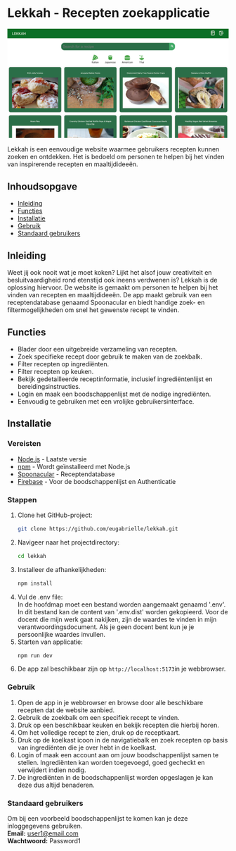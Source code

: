 # Lekkah - Recepten zoekapplicatie

![Homepage picture](src/assets/Homepage.png)

Lekkah is een eenvoudige website waarmee gebruikers recepten kunnen zoeken en ontdekken. Het is bedoeld om personen 
te helpen bij het vinden van inspirerende recepten en maaltijdideeën.

## Inhoudsopgave
- [Inleiding](#inleiding)
- [Functies](#functies)
- [Installatie](#installatie)
- [Gebruik](#gebruik)
- [Standaard gebruikers](#standaard-gebruikers)

## Inleiding

Weet jij ook nooit wat je moet koken? Lijkt het alsof jouw creativiteit en besluitvaardigheid rond etenstijd ook 
ineens verdwenen is? Lekkah is de oplossing hiervoor. De website is gemaakt om personen 
te helpen bij het vinden van recepten en maaltijdideeën. De app maakt gebruik van een receptendatabase genaamd Spoonacular
en biedt handige zoek- en filtermogelijkheden om snel het gewenste recept te vinden. 

## Functies

- Blader door een uitgebreide verzameling van recepten.
- Zoek specifieke recept door gebruik te maken van de zoekbalk.
- Filter recepten op ingrediënten.
- Filter recepten op keuken.
- Bekijk gedetailleerde receptinformatie, inclusief ingrediëntenlijst en bereidingsinstructies.
- Login en maak een boodschappenlijst met de nodige ingrediënten.
- Eenvoudig te gebruiken met een vrolijke gebruikersinterface.

## Installatie

### Vereisten

- [Node.js](https://nodejs.org/) - Laatste versie
- [npm](https://www.npmjs.com/) - Wordt geïnstalleerd met Node.js
- [Spoonacular](https://spoonacular.com/) - Receptendatabase
- [Firebase](https://console.firebase.google.com/) - Voor de boodschappenlijst en Authenticatie

### Stappen

1. Clone het GitHub-project:
   ```bash
   git clone https://github.com/eugabrielle/lekkah.git
2. Navigeer naar het projectdirectory:
   ```bash
   cd lekkah
   ```
3. Installeer de afhankelijkheden:
   ```bash
   npm install
   ```
4. Vul de .env file: <br />
   In de hoofdmap moet een bestand worden aangemaakt genaamd '.env'. In dit bestand kan de content van '.env.dist' 
   worden gekopieerd. Voor de docent die mijn werk gaat nakijken, zijn de waardes
   te vinden in mijn verantwoordingsdocument. Als je geen docent bent kun je je persoonlijke waardes invullen.
5. Starten van applicatie:
   ```bash
   npm run dev
   ```
6. De app zal beschikbaar zijn op `http://localhost:5173`in je webbrowser.
   
### Gebruik
1. Open de app in je webbrowser en browse door alle beschikbare recepten dat de website aanbied.
2. Gebruik de zoekbalk om een specifiek recept te vinden.
3. Druk op een beschikbaar keuken en bekijk  recepten die hierbij horen.
4. Om het volledige recept te zien, druk op de receptkaart.
5. Druk op de koelkast icoon in de navigatiebalk en zoek recepten op basis van ingrediënten die je over hebt in de koelkast.
6. Login of maak een account aan om jouw boodschappenlijst samen te stellen. Ingrediënten kan worden toegevoegd, 
goed gecheckt en verwijdert indien nodig.
7. De ingrediënten in de boodschappenlijst worden opgeslagen je kan deze dus altijd benaderen.

### Standaard gebruikers
Om bij een voorbeeld boodschappenlijst te komen kan je deze inloggegevens gebruiken. <br />
**Email:** user1@email.com <br />
**Wachtwoord:** Password1



